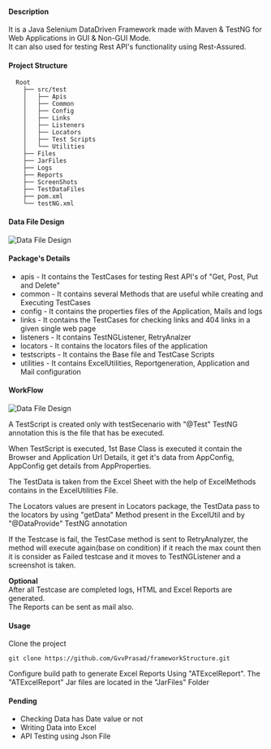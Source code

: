 #### Description
It is a Java Selenium DataDriven Framework made with Maven & TestNG for Web Applications in GUI & Non-GUI Mode.<br>
It can also used for testing Rest API's functionality using Rest-Assured.

#### Project Structure
```
  Root
    ├── src/test
    │	├── Apis
    │	├── Common
    │	├── Config
    │	├── Links
    │	├── Listeners
    │	├── Locators
    │	├── Test Scripts
    │	└── Utilities  	
    ├── Files    
    ├── JarFiles
    ├── Logs
    ├── Reports
    ├── ScreenShots
    ├── TestDataFiles
    ├── pom.xml
    └── testNG.xml
```

#### Data File Design
![Data File Design](https://github.com/GvvPrasad/javaSeleniumFramework/blob/master/JarFiles/DataFileTemplate.PNG)

#### Package's Details
* apis -		It contains the TestCases for testing Rest API's of  "Get, Post, Put and Delete"
* common -		It contains several Methods that are useful while creating and Executing TestCases 
* config -		It contains the properties files of the Application, Mails and logs
* links -		It contains the TestCases for checking links and 404 links in a given single web page 		
* listeners -	It contains TestNGListener, RetryAnalzer 
* locators -	It contains the locators files of the application
* testscripts - It contains the Base file and TestCase Scripts
* utilities -	It contains ExcelUtilities, Reportgeneration, Application and Mail configuration  

#### WorkFlow
![Data File Design](https://github.com/GvvPrasad/javaSeleniumFramework/blob/master/JarFiles/AuroWorkFlow.png)

A TestScript is created only with testSecenario with "@Test" TestNG annotation this is the file that has be executed.<br>

When TestScript is executed, 1st Base Class is executed it contain the Browser and Application Url Details, it get it's data from AppConfig, AppConfig get details from AppProperties.<br>

The TestData is taken from the Excel Sheet with the help of ExcelMethods contains in the ExcelUtilities File.<br>
 
The Locators values are present in Locators package, the TestData pass to the locators by using "getData" Method present in the ExcelUtil and by "@DataProvide" TestNG annotation<br>

If the Testcase is fail, the TestCase method is sent to RetryAnalyzer, the method will execute again(base on condition) if it reach the max count then it is consider as Failed testcase and it moves to TestNGListener and a screenshot is taken.<br>

<b>Optional</b><br> 
After all Testcase are completed logs, HTML and Excel Reports are generated.<br>
The Reports can be sent as mail also. 

#### Usage
Clone the project

```
git clone https://github.com/GvvPrasad/frameworkStructure.git
```

Configure build path to generate Excel Reports Using "ATExcelReport". The "ATExcelReport" Jar files are located in the "JarFiles" Folder 
         
#### Pending
* Checking Data has Date value or not
* Writing Data into Excel
* API Testing using Json File